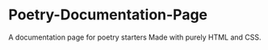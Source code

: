 # Poetry-Documentation-Page
A documentation page for poetry starters
Made with purely HTML and CSS.

